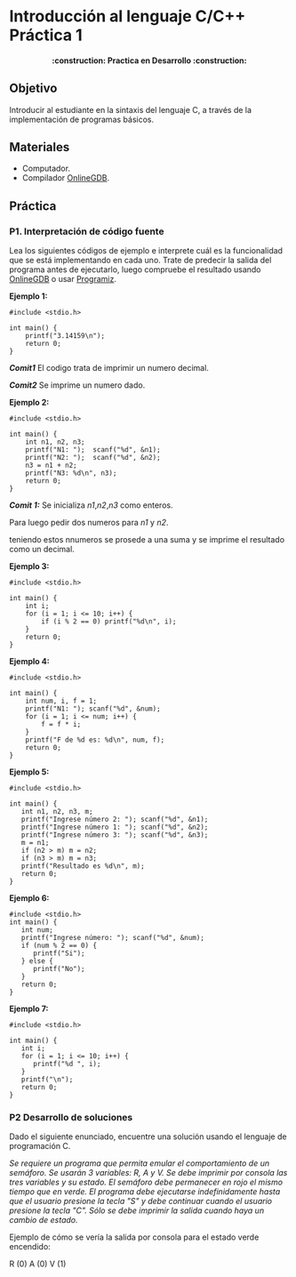 # Introducción al lenguaje C/C++ Práctica 1

<h4 align="center">
:construction: Practica en Desarrollo :construction:
</h4>

## Objetivo

Introducir al estudiante en la sintaxis del lenguaje C, a través de la implementación de programas básicos.

## Materiales

- Computador.
- Compilador [OnlineGDB](https://www.onlinegdb.com/online_c_compiler).


## Práctica

### **P1. Interpretación de código fuente**

Lea los siguientes códigos de ejemplo e interprete cuál es la funcionalidad que se está implementando en cada uno. Trate de predecir la salida del programa antes de ejecutarlo, luego compruebe el resultado usando [OnlineGDB](https://www.onlinegdb.com/online_c_compiler) o usar [Programiz](https://www.programiz.com/c-programming/online-compiler/). 

**Ejemplo 1:**

~~~
#include <stdio.h>

int main() {
    printf("3.14159\n");
    return 0;
}

~~~
***Comit1***
El codigo trata de imprimir un numero decimal.

***Comit2***
Se imprime un numero dado.

**Ejemplo 2:**

~~~
#include <stdio.h>

int main() {
    int n1, n2, n3;
    printf("N1: ");  scanf("%d", &n1);
    printf("N2: ");  scanf("%d", &n2);
    n3 = n1 + n2;
    printf("N3: %d\n", n3);
    return 0;
}
~~~
***Comit 1:***
Se inicializa *n1*,*n2*,*n3* como enteros.

Para luego pedir dos numeros para *n1* y *n2*.

teniendo estos nnumeros se prosede a una suma y se imprime el resultado como un decimal.

**Ejemplo 3:**

~~~
#include <stdio.h>

int main() {
    int i;    
    for (i = 1; i <= 10; i++) {
        if (i % 2 == 0) printf("%d\n", i);
    }
    return 0;
}
~~~

**Ejemplo 4:**

~~~
#include <stdio.h>

int main() {
    int num, i, f = 1;
    printf("N1: "); scanf("%d", &num);
    for (i = 1; i <= num; i++) {
        f = f * i;
    }
    printf("F de %d es: %d\n", num, f);    
    return 0;
}
~~~

**Ejemplo 5:**

~~~
#include <stdio.h>

int main() {
   int n1, n2, n3, m;
   printf("Ingrese número 2: "); scanf("%d", &n1);
   printf("Ingrese número 1: "); scanf("%d", &n2);
   printf("Ingrese número 3: "); scanf("%d", &n3);
   m = n1;
   if (n2 > m) m = n2;
   if (n3 > m) m = n3;
   printf("Resultado es %d\n", m);
   return 0;
}
~~~

**Ejemplo 6:**

~~~
#include <stdio.h>
int main() {
   int num;
   printf("Ingrese número: "); scanf("%d", &num);
   if (num % 2 == 0) {
      printf("Si");
   } else {
      printf("No");
   }
   return 0;
}
~~~

**Ejemplo 7:**

~~~
#include <stdio.h>

int main() {
   int i;
   for (i = 1; i <= 10; i++) {
      printf("%d ", i);
   }
   printf("\n");
   return 0;
}  
~~~

### **P2 Desarrollo de soluciones**

Dado el siguiente enunciado, encuentre una solución usando el lenguaje de programación C.

*Se requiere un programa que permita emular el comportamiento de un semáforo. Se usarán 3 variables: R, A y V. Se debe imprimir por consola las tres variables y su estado. El semáforo debe permanecer en rojo el mismo tiempo que en verde. El programa debe ejecutarse indefinidamente hasta que el usuario presione la tecla "S" y debe continuar cuando el usuario presione la tecla "C". Sólo se debe imprimir la salida cuando haya un cambio de estado.*

Ejemplo de cómo se vería la salida por consola para el estado verde encendido:

R (0)
A (0)
V (1) 